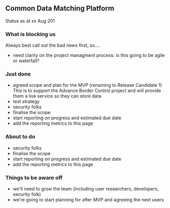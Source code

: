 ## Common Data Matching Platform
Status as at xx Aug 201


### What is blocking us
Always best call out the bad news first, so....

 - need clarity on the project managment process: is this going to be agile or waterfall?

### Just done
- agreed scope and plan for the MVP (renaming to Release Candidate 1) This is to support the Advance Border Control project and will provide them a live service so they can store data
- test strategy
 - security folks
-  finalise the scope
 - start reporting on progress and estimated due date
 - add the reporting metrics to this page

### About to do

- security folks
-  finalise the scope
- start reporting on progress and estimated due date
- add the reporting metrics to this page


### Things to be aware off

 - we'll need to grow the team (including user researchers, developers, security folk)
 - we're going to start planning for after MVP and agreeing the next users

